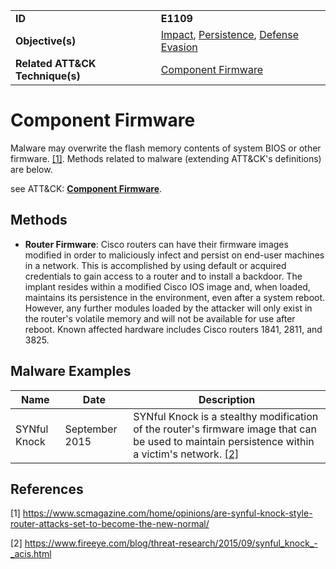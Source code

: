 |||
|---------|------------------------|
|**ID**|**E1109**|
|**Objective(s)**|[Impact](https://github.com/MAECProject/malware-behaviors/tree/master/impact), [Persistence](https://github.com/MAECProject/malware-behaviors/tree/master/persistence), [Defense Evasion](https://github.com/MAECProject/malware-behaviors/tree/master/defense-evasion)|
|**Related ATT&CK Technique(s)**|[Component Firmware](https://attack.mitre.org/techniques/T1109/)|

Component Firmware
==================
Malware may overwrite the flash memory contents of system BIOS or other firmware. [[1]](#1). Methods related to malware (extending ATT&CK's definitions) are below. 

see ATT&CK: [**Component Firmware**](https://attack.mitre.org/techniques/T1109/).

Methods
-------
* **Router Firmware**: Cisco routers can have their firmware images modified in order to maliciously infect and persist on end-user machines in a network. This is accomplished by using default or acquired credentials to gain access to a router and to install a backdoor. The implant resides within a modified Cisco IOS image and, when loaded, maintains its persistence in the environment, even after a system reboot. However, any further modules loaded by the attacker will only exist in the router's volatile memory and will not be available for use after reboot. Known affected hardware includes Cisco routers 1841, 2811, and 3825.

Malware Examples
----------------
|Name|Date|Description|
|-----------------------------|-----------|-----------------------------|
|SYNful Knock| September 2015| SYNful Knock is a stealthy modification of the router's firmware image that can be used to maintain persistence within a victim's network. [[2]](#2)

References
----------
<a name="1">[1]</a> https://www.scmagazine.com/home/opinions/are-synful-knock-style-router-attacks-set-to-become-the-new-normal/ 

<a name="2">[2]</a> https://www.fireeye.com/blog/threat-research/2015/09/synful_knock_-_acis.html